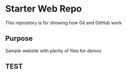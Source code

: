 # Starter Web Repo

This repository is for showing how Git and GitHub work

## Purpose

Sample website with plenty of files for demos

## TEST
